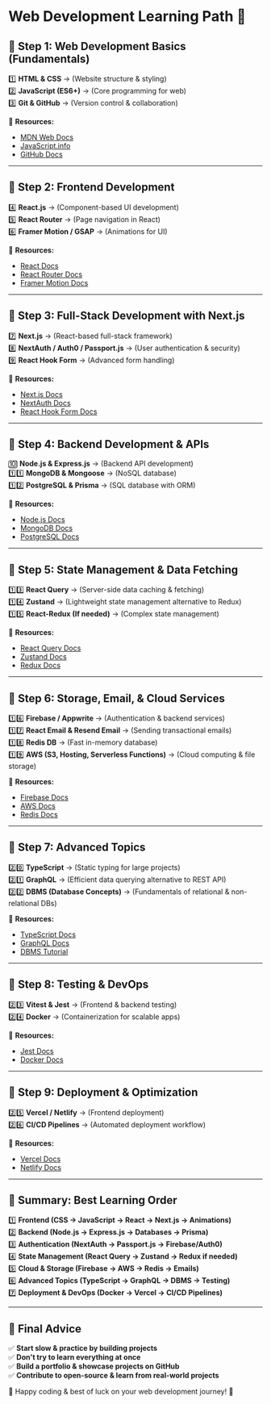 # Web Development Learning Path 🚀

## 📌 Step 1: Web Development Basics (Fundamentals)

1️⃣ **HTML & CSS** → (Website structure & styling)  
2️⃣ **JavaScript (ES6+)** → (Core programming for web)  
3️⃣ **Git & GitHub** → (Version control & collaboration)

🔗 **Resources:**

- [MDN Web Docs](https://developer.mozilla.org/en-US/docs/Learn)
- [JavaScript.info](https://javascript.info/)
- [GitHub Docs](https://docs.github.com/en)

---

## 📌 Step 2: Frontend Development

4️⃣ **React.js** → (Component-based UI development)  
5️⃣ **React Router** → (Page navigation in React)  
6️⃣ **Framer Motion / GSAP** → (Animations for UI)

🔗 **Resources:**

- [React Docs](https://react.dev/)
- [React Router Docs](https://reactrouter.com/en/main/start/tutorial)
- [Framer Motion Docs](https://www.framer.com/motion/)

---

## 📌 Step 3: Full-Stack Development with Next.js

7️⃣ **Next.js** → (React-based full-stack framework)  
8️⃣ **NextAuth / Auth0 / Passport.js** → (User authentication & security)  
9️⃣ **React Hook Form** → (Advanced form handling)

🔗 **Resources:**

- [Next.js Docs](https://nextjs.org/docs)
- [NextAuth Docs](https://next-auth.js.org/)
- [React Hook Form Docs](https://react-hook-form.com/)

---

## 📌 Step 4: Backend Development & APIs

🔟 **Node.js & Express.js** → (Backend API development)  
1️⃣1️⃣ **MongoDB & Mongoose** → (NoSQL database)  
1️⃣2️⃣ **PostgreSQL & Prisma** → (SQL database with ORM)

🔗 **Resources:**

- [Node.js Docs](https://nodejs.org/en/docs)
- [MongoDB Docs](https://www.mongodb.com/docs/)
- [PostgreSQL Docs](https://www.postgresql.org/docs/)

---

## 📌 Step 5: State Management & Data Fetching

1️⃣3️⃣ **React Query** → (Server-side data caching & fetching)  
1️⃣4️⃣ **Zustand** → (Lightweight state management alternative to Redux)  
1️⃣5️⃣ **React-Redux (If needed)** → (Complex state management)

🔗 **Resources:**

- [React Query Docs](https://tanstack.com/query/latest)
- [Zustand Docs](https://docs.pmnd.rs/zustand/getting-started/introduction)
- [Redux Docs](https://redux.js.org/)

---

## 📌 Step 6: Storage, Email, & Cloud Services

1️⃣6️⃣ **Firebase / Appwrite** → (Authentication & backend services)  
1️⃣7️⃣ **React Email & Resend Email** → (Sending transactional emails)  
1️⃣8️⃣ **Redis DB** → (Fast in-memory database)  
1️⃣9️⃣ **AWS (S3, Hosting, Serverless Functions)** → (Cloud computing & file storage)

🔗 **Resources:**

- [Firebase Docs](https://firebase.google.com/docs)
- [AWS Docs](https://aws.amazon.com/documentation/)
- [Redis Docs](https://redis.io/docs/)

---

## 📌 Step 7: Advanced Topics

2️⃣0️⃣ **TypeScript** → (Static typing for large projects)  
2️⃣1️⃣ **GraphQL** → (Efficient data querying alternative to REST API)  
2️⃣2️⃣ **DBMS (Database Concepts)** → (Fundamentals of relational & non-relational DBs)

🔗 **Resources:**

- [TypeScript Docs](https://www.typescriptlang.org/docs/)
- [GraphQL Docs](https://graphql.org/learn/)
- [DBMS Tutorial](https://www.geeksforgeeks.org/dbms/)

---

## 📌 Step 8: Testing & DevOps

2️⃣3️⃣ **Vitest & Jest** → (Frontend & backend testing)  
2️⃣4️⃣ **Docker** → (Containerization for scalable apps)

🔗 **Resources:**

- [Jest Docs](https://jestjs.io/)
- [Docker Docs](https://docs.docker.com/)

---

## 📌 Step 9: Deployment & Optimization

2️⃣5️⃣ **Vercel / Netlify** → (Frontend deployment)  
2️⃣6️⃣ **CI/CD Pipelines** → (Automated deployment workflow)

🔗 **Resources:**

- [Vercel Docs](https://vercel.com/docs)
- [Netlify Docs](https://docs.netlify.com/)

---

## 🎯 Summary: Best Learning Order

1️⃣ **Frontend (CSS → JavaScript → React → Next.js → Animations)**  
2️⃣ **Backend (Node.js → Express.js → Databases → Prisma)**  
3️⃣ **Authentication (NextAuth → Passport.js → Firebase/Auth0)**  
4️⃣ **State Management (React Query → Zustand → Redux if needed)**  
5️⃣ **Cloud & Storage (Firebase → AWS → Redis → Emails)**  
6️⃣ **Advanced Topics (TypeScript → GraphQL → DBMS → Testing)**  
7️⃣ **Deployment & DevOps (Docker → Vercel → CI/CD Pipelines)**

---

## 🎯 Final Advice

✅ **Start slow & practice by building projects**  
✅ **Don't try to learn everything at once**  
✅ **Build a portfolio & showcase projects on GitHub**  
✅ **Contribute to open-source & learn from real-world projects**

🚀 Happy coding & best of luck on your web development journey! 🎉
